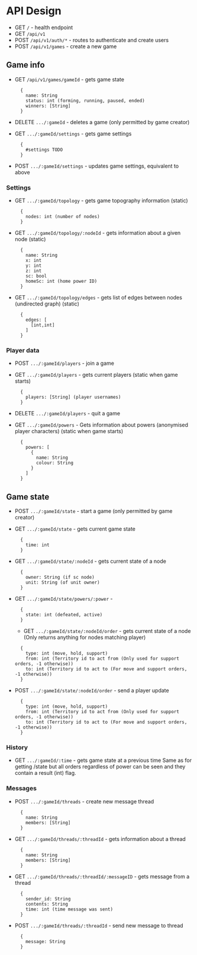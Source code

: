 # API Design

- GET `/` - health endpoint
- GET `/api/v1`
- POST `/api/v1/auth/*` - routes to authenticate and create users
- POST `/api/v1/games` - create a new game

## Game info

- GET `/api/v1/games/gameId` - gets game state
  ```
    {
      name: String
      status: int (forming, running, paused, ended)
      winners: [String]
    }
  ```

- DELETE `.../:gameId` - deletes a game (only permitted by game creator)

- GET `.../:gameId/settings` - gets game settings
  ```
    {
      #settings TODO
    }
  ```

- POST `.../:gameId/settings` - updates game settings, equivalent to above

### Settings

- GET `.../:gameId/topology` - gets game topography information (static)
  ```
    {
      nodes: int (number of nodes)
    }
  ```

- GET `.../:gameId/topology/:nodeId` - gets information about a given node (static)
  ```
    {
      name: String
      x: int
      y: int
      z: int
      sc: bool
      homeSc: int (home power ID)
    }
  ```

- GET `.../:gameId/topology/edges` - gets list of edges between nodes (undirected graph) (static)
  ```
    {
      edges: [
        [int,int]
      ]
    }
  ```

### Player data

- POST `.../:gameId/players` - join a game

- GET `.../:gameId/players` - gets current players (static when game starts)
  ```
    {
      players: [String] (player usernames)
    }
  ```

- DELETE `.../:gameId/players` - quit a game

- GET `.../:gameId/powers` - Gets information about powers (anonymised player characters) (static when game starts)
  ```
    {
      powers: [
        {
          name: String
          colour: String
        }
      ]
    }
  ```

## Game state

- POST `.../:gameId/state` - start a game (only permitted by game creator)

- GET `.../:gameId/state` - gets current game state
  ```
    {
      time: int
    }
  ```

- GET `.../:gameId/state/:nodeId` - gets current state of a node
  ```
    {
      owner: String (if sc node)
      unit: String (of unit owner)
    }
  ```

- GET `.../:gameId/state/powers/:power` -
  ```
    {
      state: int (defeated, active)
    }
  ```

  - GET `.../:gameId/state/:nodeId/order` - gets current state of a node (Only returns anything for nodes matching player)
  ```
    {
      type: int (move, hold, support)
      from: int (Territory id to act from (Only used for support orders, -1 otherwise))
      to: int (Territory id to act to (For move and support orders, -1 otherwise))
    }
  ```

- POST `.../:gameId/state/:nodeId/order` - send a player update
  ```
    {
      type: int (move, hold, support)
      from: int (Territory id to act from (Only used for support orders, -1 otherwise))
      to: int (Territory id to act to (For move and support orders, -1 otherwise))
    }
  ```

### History

- GET `.../:gameId/:time` - gets game state at a previous time
  Same as for getting /state but all orders regardless of power can be seen and they contain a result (int) flag.

### Messages

- POST `.../:gameId/threads` - create new message thread
  ```
    {
      name: String
      members: [String]
    }
  ```

- GET `.../:gameId/threads/:threadId` - gets information about a thread
  ```
    {
      name: String
      members: [String]
    }
  ```

- GET `.../:gameId/threads/:threadId/:messageID` - gets message from a thread
  ```
    {
      sender_id: String
      contents: String
      time: int (time message was sent)
    }
  ```

- POST `.../:gameId/threads/:threadId` - send new message to thread
  ```
    {
      message: String
    }
  ```
